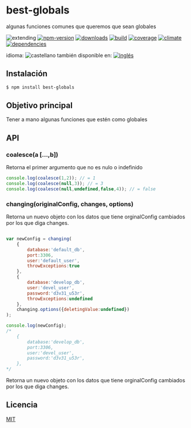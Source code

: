 <!--multilang v0 es:LEEME.md en:README.md -->
# best-globals
<!--lang:es-->

algunas funciones comunes que queremos que sean globales

<!--lang:en--]

common global function and constants - i.e. coalesce

[!--lang:*-->

<!-- cucardas -->
![extending](https://img.shields.io/badge/stability-extending-orange.svg)
[![npm-version](https://img.shields.io/npm/v/best-globals.svg)](https://npmjs.org/package/best-globals)
[![downloads](https://img.shields.io/npm/dm/best-globals.svg)](https://npmjs.org/package/best-globals)
[![build](https://img.shields.io/travis/codenautas/best-globals/master.svg)](https://travis-ci.org/codenautas/best-globals)
[![coverage](https://img.shields.io/coveralls/codenautas/best-globals/master.svg)](https://coveralls.io/r/codenautas/best-globals)
[![climate](https://img.shields.io/codeclimate/github/codenautas/best-globals.svg)](https://codeclimate.com/github/codenautas/best-globals)
[![dependencies](https://img.shields.io/david/codenautas/best-globals.svg)](https://david-dm.org/codenautas/best-globals)

<!--multilang buttons-->

idioma: ![castellano](https://raw.githubusercontent.com/codenautas/multilang/master/img/lang-es.png)
también disponible en:
[![inglés](https://raw.githubusercontent.com/codenautas/multilang/master/img/lang-en.png)](README.md)

<!--lang:es-->

## Instalación

<!--lang:en--]

## Install

[!--lang:*-->

```sh
$ npm install best-globals
```

<!--lang:es-->

## Objetivo principal

Tener a mano algunas funciones que estén como globales

<!--lang:en--]

## Main goal

Have some common global functions

[!--lang:*-->

## API

### coalesce(a [...,b])

<!--lang:es-->

Retorna el primer argumento que no es nulo o indefinido

<!--lang:en--]

Returns the first not null nor undefined parameter

[!--lang:*-->

```js
console.log(coalesce(1,2)); // = 1
console.log(coalesce(null,3)); // = 3
console.log(coalesce(null,undefined,false,4)); // = false
```

<!--lang:*-->

### changing(originalConfig, changes, options)

<!--lang:es-->

Retorna un nuevo objeto con los datos que tiene orginalConfig cambiados por los que diga changes. 

<!--lang:en--]

Returns a new object like originalConfig with the changes reflected

[!--lang:*-->

```js

var newConfig = changing(
    {
        database:'default_db',
        port:3306,
        user:'default_user',
        throwExceptions:true
    },
    {
        database:'develop_db',
        user:'devel_user',
        password:'d3v31_u53r',
        throwExceptions:undefined
    },
    changing.options({deletingValue:undefined})
);

console.log(newConfig);
/*
    {
        database:'develop_db',
        port:3306,
        user:'devel_user',
        password:'d3v31_u53r',
    },
*/

```

<!--lang:es-->

Retorna un nuevo objeto con los datos que tiene orginalConfig cambiados por los que diga changes. 

<!--lang:en--]

Returns a new object like originalConfig with the changes reflected

<!--lang:es-->

## Licencia

<!--lang:en--]

## License

[!--lang:*-->

[MIT](LICENSE)
